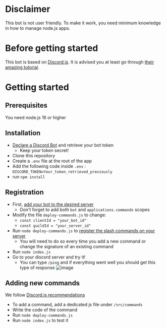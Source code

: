 # Disclaimer
This bot is not user friendly. To make it work, you need minimum knowledge in how to manage node.js apps.

# Before getting started
This bot is based on [Discord.js](https://discord.js.org/). It is advised you at least go through [their amazing tutorial](https://discordjs.guide/#before-you-begin).

# Getting started
## Prerequisites
You need node.js 16 or higher
## Installation
* [Declare a Discord Bot](https://discordjs.guide/preparations/setting-up-a-bot-application.html) and retrieve your bot token
   * Keep your token secret!
* Clone this repository
* Create a `.env` file at the root of the app
* Add the following code inside `.env` : `DISCORD_TOKEN=Your_token_retrieved_previously`
* run `npm install`
## Registration
* First, [add your bot to the desired server](https://discordjs.guide/preparations/adding-your-bot-to-servers.html)
   * Don't forget to add both `bot` and `applications.commands` scopes
* Modify the file `deploy-commands.js` to change:
   * `const clientId = "your_bot_id"`
   * `const guildId = "your_server_id"`
* Run `node deploy-commands.js` to [register the slash commands on your server](https://discordjs.guide/creating-your-bot/creating-commands.html#command-deployment-script)
   * You will need to do so every time you add a new command or change the signature of an existing command
* Run `node index.js`
* Go to your discord server and try it!
   * You can type `/ping` and if everything went well you should get this type of response
![image](https://user-images.githubusercontent.com/52977737/137628221-019ca354-1e47-4a26-9caf-d7c9c336f1f4.png)
## Adding new commands
We follow [Discord.js recommendations](https://discordjs.guide/creating-your-bot/command-handling.html#individual-command-files)
* To add a command, add a dedicated js file under `/src/commands`
* Write the code of the command
* Run `node deploy-commands.js`
* Run `node index.js` to test it
